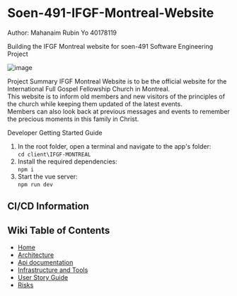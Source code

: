 # Soen-491-IFGF-Montreal-Website
Author: Mahanaim Rubin Yo 40178119

Building the IFGF Montreal website for soen-491 Software Engineering Project

![image](https://github.com/user-attachments/assets/cfcfde80-8c84-47a7-8d8b-75326968e063)


Project Summary
IFGF Montreal Website is to be the official website for the International Full Gospel Fellowship Church in Montreal.<br/>
This website is to inform old members and new visitors of the principles of the church while keeping them updated of the latest events.<br/>
Members can also look back at previous messages and events to remember the precious moments in this family in Christ.

Developer Getting Started Guide
1. In the root folder, open a terminal and navigate to the app's folder: <br/>
`cd client\IFGF-MONTREAL`
2. Install the required dependencies: <br/>
`npm i`
3. Start the vue server: <br/>
`npm run dev`

## CI/CD Information

## Wiki Table of Contents
- [Home](https://github.com/AyoMahan/Soen-491-IFGF-Montreal-Website/wiki)
- [Architecture](https://github.com/AyoMahan/Soen-491-IFGF-Montreal-Website/wiki/Architecture-Diagram)
- [Api documentation](https://github.com/AyoMahan/Soen-491-IFGF-Montreal-Website/wiki/EMAIL-API)
- [Infrastructure and Tools](https://github.com/AyoMahan/Soen-491-IFGF-Montreal-Website/wiki/Infrastructure-and-Tools)
- [User Story Guide](https://github.com/AyoMahan/Soen-491-IFGF-Montreal-Website/wiki/User-Story-Guide)
- [Risks](https://github.com/AyoMahan/Soen-491-IFGF-Montreal-Website/wiki/Risk-Management)


